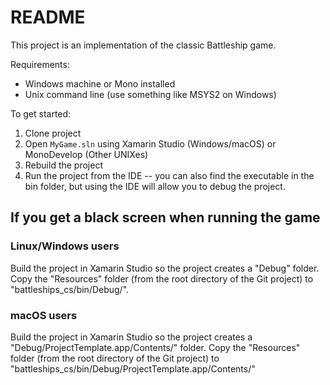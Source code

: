 # README #

This project is an implementation of the classic Battleship game.

Requirements:

* Windows machine or Mono installed
* Unix command line (use something like MSYS2 on Windows)

To get started:

1. Clone project
1. Open `MyGame.sln` using Xamarin Studio (Windows/macOS) or MonoDevelop (Other UNIXes)
1. Rebuild the project
1. Run the project from the IDE -- you can also find the executable in the bin folder, but using the IDE will allow you to debug the project.

## If you get a black screen when running the game
### Linux/Windows users
Build the project in Xamarin Studio so the project creates a "Debug" folder.
Copy the "Resources" folder (from the root directory of the Git project) to "battleships_cs/bin/Debug/".

### macOS users
Build the project in Xamarin Studio so the project creates a "Debug/ProjectTemplate.app/Contents/" folder.
Copy the "Resources" folder (from the root directory of the Git project) to "battleships_cs/bin/Debug/ProjectTemplate.app/Contents/"
